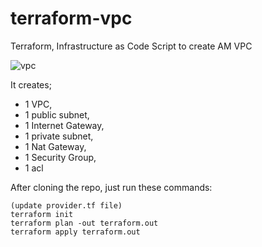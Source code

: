 # terraform-vpc

Terraform, Infrastructure as Code
Script to create AM VPC


![vpc](https://user-images.githubusercontent.com/43068656/195033072-be8f6a66-1796-45db-856f-db87e865e52a.jpg)

It creates;
* 1 VPC,
* 1 public subnet,
* 1 Internet Gateway,
* 1 private subnet,
* 1 Nat Gateway,
* 1 Security Group,
* 1 acl

After cloning the repo, just run these commands:

```
(update provider.tf file)
terraform init
terraform plan -out terraform.out
terraform apply terraform.out
```
